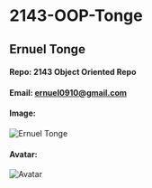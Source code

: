 # 2143-OOP-Tonge
## Ernuel Tonge
#### Repo: 2143 Object Oriented Repo
#### Email: ernuel0910@gmail.com
#### Image:

![Ernuel Tonge](https://pbs.twimg.com/media/FhyHYF_XEAQEg1v?format=jpg&name=large)


#### Avatar:
![Avatar](https://images.sw.cdn.siemens.com/siemens-disw-assets/public/6i6Vk3yGVZZnSQ7HZQVLby/en-US/MBSE-Connects-Concept-Design-and-Product-Engineering-640x360.png?auto=format%2Ccompress&w=640&h=360&q=60&fit=crop)
